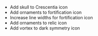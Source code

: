 * Add skull to Crescentia icon
* Add ornaments to fortification icon
* Increase line widths for fortification icon
* Add ornaments to relic icon
* Add vortex to dark symmetry icon

